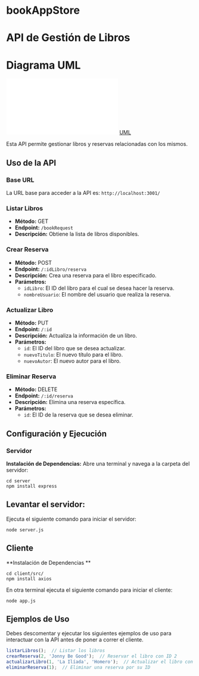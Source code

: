 # bookAppStore
# API de Gestión de Libros
# Diagrama UML
![UML](assets/UML/booksAppER_UML.drawio.html "Por favor, da Click aquí para ver la Imagen SVG")
[UML](https://viewer.diagrams.net/?tags=%7B%7D&highlight=0000ff&layers=1&nav=1&title=booksAppER_white.svg#Uhttps%3A%2F%2Fraw.githubusercontent.com%2Fcoderunner86%2FbookAppStore%2Fmain%2Fassets%2FUML%2FbooksAppER_white.svg "Haz clic aquí para ver el diagrama ER del Books App")

Esta API permite gestionar libros y reservas relacionadas con los mismos.

## Uso de la API

### Base URL
La URL base para acceder a la API es: `http://localhost:3001/`

### Listar Libros
- **Método:** GET
- **Endpoint:** `/bookRequest`
- **Descripción:** Obtiene la lista de libros disponibles.

### Crear Reserva
- **Método:** POST
- **Endpoint:** `/:idLibro/reserva`
- **Descripción:** Crea una reserva para el libro especificado.
- **Parámetros:**
  - `idLibro`: El ID del libro para el cual se desea hacer la reserva.
  - `nombreUsuario`: El nombre del usuario que realiza la reserva.

### Actualizar Libro
- **Método:** PUT
- **Endpoint:** `/:id`
- **Descripción:** Actualiza la información de un libro.
- **Parámetros:**
  - `id`: El ID del libro que se desea actualizar.
  - `nuevoTitulo`: El nuevo título para el libro.
  - `nuevoAutor`: El nuevo autor para el libro.

### Eliminar Reserva
- **Método:** DELETE
- **Endpoint:** `/:id/reserva`
- **Descripción:** Elimina una reserva específica.
- **Parámetros:**
  - `id`: El ID de la reserva que se desea eliminar.
## Configuración y Ejecución

### Servidor

**Instalación de Dependencias:** Abre una terminal y navega a la carpeta del servidor:

```
cd server
npm install express
```
## Levantar el servidor: 
Ejecuta el siguiente comando para iniciar el servidor:
```
node server.js
```
## Cliente
**Instalación de Dependencias **
```
cd client/src/
npm install axios 
```
En otra terminal ejecuta el siguiente comando para iniciar el cliente:
```
node app.js
```
## Ejemplos de Uso
Debes descomentar y ejecutar los siguientes ejemplos de uso para interactuar con la API antes de poner a correr el cliente.

```javascript
listarLibros();  // Listar los libros
crearReserva(2, 'Jonny Be Good');  // Reservar el libro con ID 2
actualizarLibro(1, 'La Ilíada', 'Homero');  // Actualizar el libro con ID 1
eliminarReserva(1);  // Eliminar una reserva por su ID
